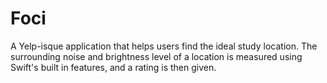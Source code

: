 # Foci
A Yelp-isque application that helps users find the ideal study location. 
The surrounding noise and brightness level of a location is measured using Swift's built in features, and a rating is then given.
